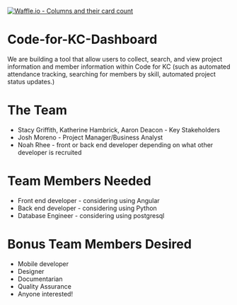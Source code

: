 [![Waffle.io - Columns and their card count](https://badge.waffle.io/codeforkansascity/Code-for-KC-Dashboard.svg?columns=all)](http://waffle.io/codeforkansascity/Code-for-KC-Dashboard)

# Code-for-KC-Dashboard
We are building a tool that allow users to collect, search, and view project information and member information within Code for KC (such as automated attendance tracking, searching for members by skill, automated project status updates.)

# The Team
* Stacy Griffith, Katherine Hambrick, Aaron Deacon - Key Stakeholders
* Josh Moreno - Project Manager/Business Analyst
* Noah Rhee - front or back end developer depending on what other developer is recruited

# Team Members Needed
* Front end developer - considering using Angular
* Back end developer - considering using Python
* Database Engineer - considering using postgresql


# Bonus Team Members Desired
* Mobile developer
* Designer
* Documentarian
* Quality Assurance
* Anyone interested!

